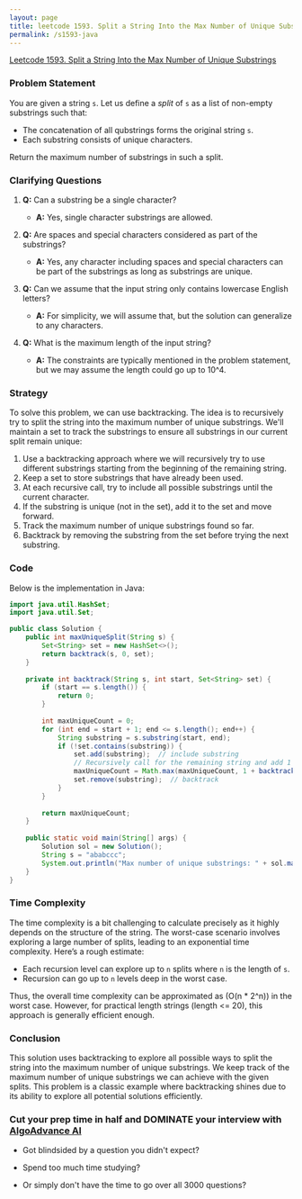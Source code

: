 ```yaml
---
layout: page
title: leetcode 1593. Split a String Into the Max Number of Unique Substrings
permalink: /s1593-java
---
```

[Leetcode 1593. Split a String Into the Max Number of Unique Substrings](https://algoadvance.github.io/algoadvance/l1593)
### Problem Statement

You are given a string `s`. Let us define a *split* of `s` as a list of non-empty substrings such that:

- The concatenation of all qubstrings forms the original string `s`.
- Each substring consists of unique characters.

Return the maximum number of substrings in such a split.

### Clarifying Questions

1. **Q:** Can a substring be a single character?
   - **A:** Yes, single character substrings are allowed.
   
2. **Q:** Are spaces and special characters considered as part of the substrings?
   - **A:** Yes, any character including spaces and special characters can be part of the substrings as long as substrings are unique.
   
3. **Q:** Can we assume that the input string only contains lowercase English letters?
   - **A:** For simplicity, we will assume that, but the solution can generalize to any characters.

4. **Q:** What is the maximum length of the input string?
   - **A:** The constraints are typically mentioned in the problem statement, but we may assume the length could go up to 10^4.

### Strategy

To solve this problem, we can use backtracking. The idea is to recursively try to split the string into the maximum number of unique substrings. We'll maintain a set to track the substrings to ensure all substrings in our current split remain unique:

1. Use a backtracking approach where we will recursively try to use different substrings starting from the beginning of the remaining string.
2. Keep a set to store substrings that have already been used.
3. At each recursive call, try to include all possible substrings until the current character.
4. If the substring is unique (not in the set), add it to the set and move forward.
5. Track the maximum number of unique substrings found so far.
6. Backtrack by removing the substring from the set before trying the next substring.

### Code

Below is the implementation in Java:

```java
import java.util.HashSet;
import java.util.Set;

public class Solution {
    public int maxUniqueSplit(String s) {
        Set<String> set = new HashSet<>();
        return backtrack(s, 0, set);
    }
    
    private int backtrack(String s, int start, Set<String> set) {
        if (start == s.length()) {
            return 0;
        }
        
        int maxUniqueCount = 0;
        for (int end = start + 1; end <= s.length(); end++) {
            String substring = s.substring(start, end);
            if (!set.contains(substring)) {
                set.add(substring);  // include substring
                // Recursively call for the remaining string and add 1 to count
                maxUniqueCount = Math.max(maxUniqueCount, 1 + backtrack(s, end, set));
                set.remove(substring);  // backtrack
            }
        }
        
        return maxUniqueCount;
    }
    
    public static void main(String[] args) {
        Solution sol = new Solution();
        String s = "ababccc";
        System.out.println("Max number of unique substrings: " + sol.maxUniqueSplit(s)); // Output should be 5
    }
}
```

### Time Complexity

The time complexity is a bit challenging to calculate precisely as it highly depends on the structure of the string. The worst-case scenario involves exploring a large number of splits, leading to an exponential time complexity. Here’s a rough estimate:
- Each recursion level can explore up to `n` splits where `n` is the length of `s`.
- Recursion can go up to `n` levels deep in the worst case.

Thus, the overall time complexity can be approximated as \(O(n * 2^n)\) in the worst case. However, for practical length strings (length <= 20), this approach is generally efficient enough.

### Conclusion

This solution uses backtracking to explore all possible ways to split the string into the maximum number of unique substrings. We keep track of the maximum number of unique substrings we can achieve with the given splits. This problem is a classic example where backtracking shines due to its ability to explore all potential solutions efficiently.


### Cut your prep time in half and DOMINATE your interview with [AlgoAdvance AI](https://algoAdvance.com)

- Got blindsided by a question you didn't expect?

- Spend too much time studying?

- Or simply don't have the time to go over all 3000 questions?

